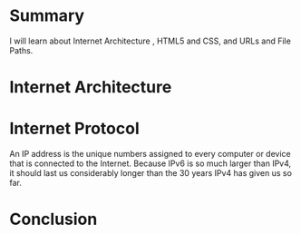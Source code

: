 # Summary 
I will learn about Internet Architecture , HTML5 and CSS, and URLs and File Paths.
# Internet Architecture
# Internet Protocol
An IP address is the unique numbers assigned to every computer or device that is connected to the Internet. 
Because IPv6 is so much larger than IPv4, it should last us considerably longer than the 30 years IPv4 has given us so far.
# Conclusion
